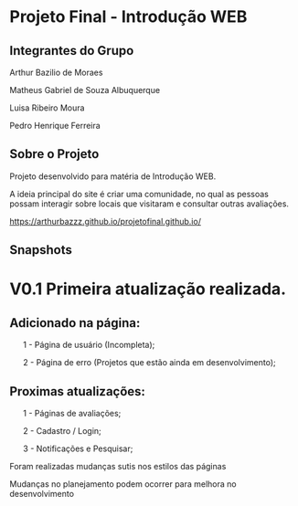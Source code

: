 # Projeto Final - Introdução WEB

<!-- Nome dos integrantes do grupo
    com os cargos -->
    
## Integrantes do Grupo
<div class = "nome-integrantes">
  <p>Arthur Bazilio de Moraes</p>
  <p>Matheus Gabriel de Souza Albuquerque</p>
  <p>Luisa Ribeiro Moura</p>
  <p>Pedro Henrique Ferreira</p>
</div>

<!-- O que estamos fazendo no projeto-->
## Sobre o Projeto
<p>Projeto desenvolvido para matéria de Introdução WEB. </p>
<p>A ideia principal do site é criar uma comunidade, no qual as pessoas possam interagir sobre locais que visitaram e consultar outras avaliações.</p>

https://arthurbazzz.github.io/projetofinal.github.io/

<!-- Informações sobre as atualizações do projeto-->
## Snapshots
# <p><b>V0.1</b> Primeira atualização realizada.</p>
<h2>Adicionado na página: </h2>
<ul>1 - Página de usuário (Incompleta);</ul>
<ul>2 - Página de erro (Projetos que estão ainda em desenvolvimento);</ul>

<h2>Proximas atualizações:</h2>
<ul>1 - Páginas de avaliações;</ul>
<ul>2 - Cadastro / Login;</ul>
<ul>3 - Notificações e Pesquisar;</ul>
<p>Foram realizadas mudanças sutis nos estilos das páginas</p>
<p>Mudanças no planejamento podem ocorrer para melhora no desenvolvimento</p>
